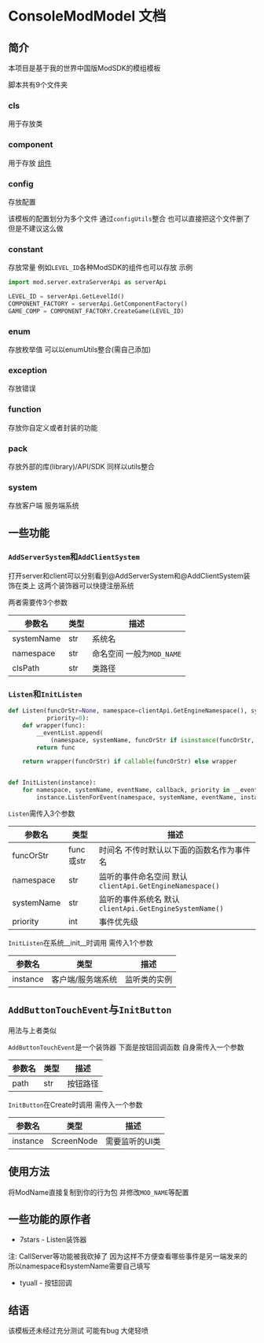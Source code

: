 # ConsoleModModel 文档

## 简介

本项目是基于我的世界中国版ModSDK的模组模板

脚本共有9个文件夹

### cls

用于存放类

### component

用于存放 [组件](https://mc.163.com/dev/mcmanual/mc-dev/mcdocs/1-ModAPI/%E6%8E%A5%E5%8F%A3/%E9%80%9A%E7%94%A8/Component.html#getcomponentcls)

### config

存放配置 

该模板的配置划分为多个文件 通过`configUtils`整合 也可以直接把这个文件删了 但是不建议这么做

### constant

存放常量 例如`LEVEL_ID`各种ModSDK的组件也可以存放 示例

```python
import mod.server.extraServerApi as serverApi

LEVEL_ID = serverApi.GetLevelId()
COMPONENT_FACTORY = serverApi.GetComponentFactory()
GAME_COMP = COMPONENT_FACTORY.CreateGame(LEVEL_ID)
```

### enum

存放枚举值 可以以enumUtils整合(需自己添加)

### exception

存放错误

### function

存放你自定义或者封装的功能

### pack

存放外部的库(library)/API/SDK 同样以utils整合

### system

存放客户端 服务端系统

## 一些功能

### `AddServerSystem`和`AddClientSystem`

打开server和client可以分别看到@AddServerSystem和@AddClientSystem装饰在类上 这两个装饰器可以快捷注册系统 

两者需要传3个参数

| 参数名        | 类型  | 描述                 |
| ---------- | --- | ------------------ |
| systemName | str | 系统名                |
| namespace  | str | 命名空间 一般为`MOD_NAME` |
| clsPath    | str | 类路径                |



### `Listen`和`InitListen`

```python
def Listen(funcOrStr=None, namespace=clientApi.GetEngineNamespace(), systemName=clientApi.GetEngineSystemName(),
           priority=0):
    def wrapper(func):
        __eventList.append(
            (namespace, systemName, funcOrStr if isinstance(funcOrStr, str) else func.__name__, func, priority))
        return func

    return wrapper(funcOrStr) if callable(funcOrStr) else wrapper


def InitListen(instance):
    for namespace, systemName, eventName, callback, priority in __eventList:
        instance.ListenForEvent(namespace, systemName, eventName, instance, callback, priority)

```

`Listen`需传入3个参数

| 参数名        | 类型       | 描述                                           |
| ---------- | -------- | -------------------------------------------- |
| funcOrStr  | func或str | 时间名 不传时默认以下面的函数名作为事件名                        |
| namespace  | str      | 监听的事件命名空间 默认`clientApi.GetEngineNamespace()` |
| systemName | str      | 监听的事件系统名 默认`clientApi.GetEngineSystemName()` |
| priority   | int      | 事件优先级                                        |

`InitListen`在系统__init__时调用 需传入1个参数

| 参数名      | 类型        | 描述     |
| -------- | --------- | ------ |
| instance | 客户端/服务端系统 | 监听类的实例 |

## `AddButtonTouchEvent`与`InitButton`

用法与上者类似

`AddButtonTouchEvent`是一个装饰器 下面是按钮回调函数 自身需传入一个参数

| 参数名  | 类型  | 描述   |
| ---- | --- | ---- |
| path | str | 按钮路径 |

`InitButton`在Create时调用 需传入一个参数

| 参数名      | 类型         | 描述       |
| -------- | ---------- | -------- |
| instance | ScreenNode | 需要监听的UI类 |



## 使用方法

将ModName直接复制到你的行为包 并修改`MOD_NAME`等配置

## 一些功能的原作者

- 7stars - Listen装饰器

注: CallServer等功能被我砍掉了 因为这样不方便查看哪些事件是另一端发来的 所以namespace和systemName需要自己填写

- tyuall - 按钮回调

## 结语

该模板还未经过充分测试 可能有bug 大佬轻喷
